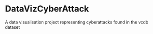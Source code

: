 # DataVizCyberAttack
A data visualisation project representing cyberattacks found in the vcdb dataset
